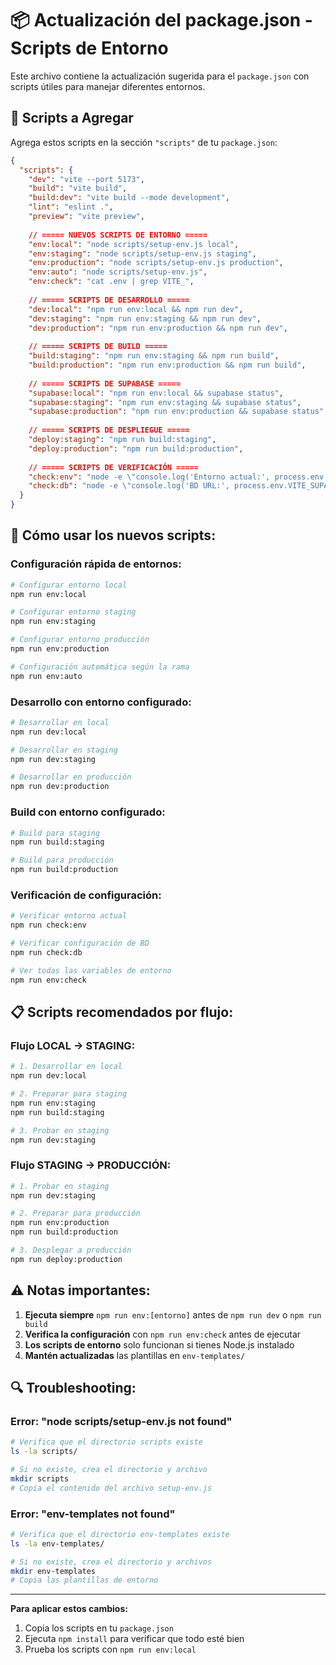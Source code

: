 # 📦 Actualización del package.json - Scripts de Entorno

Este archivo contiene la actualización sugerida para el `package.json` con scripts útiles para manejar diferentes entornos.

## 🔧 Scripts a Agregar

Agrega estos scripts en la sección `"scripts"` de tu `package.json`:

```json
{
  "scripts": {
    "dev": "vite --port 5173",
    "build": "vite build",
    "build:dev": "vite build --mode development",
    "lint": "eslint .",
    "preview": "vite preview",
    
    // ===== NUEVOS SCRIPTS DE ENTORNO =====
    "env:local": "node scripts/setup-env.js local",
    "env:staging": "node scripts/setup-env.js staging",
    "env:production": "node scripts/setup-env.js production",
    "env:auto": "node scripts/setup-env.js",
    "env:check": "cat .env | grep VITE_",
    
    // ===== SCRIPTS DE DESARROLLO =====
    "dev:local": "npm run env:local && npm run dev",
    "dev:staging": "npm run env:staging && npm run dev",
    "dev:production": "npm run env:production && npm run dev",
    
    // ===== SCRIPTS DE BUILD =====
    "build:staging": "npm run env:staging && npm run build",
    "build:production": "npm run env:production && npm run build",
    
    // ===== SCRIPTS DE SUPABASE =====
    "supabase:local": "npm run env:local && supabase status",
    "supabase:staging": "npm run env:staging && supabase status",
    "supabase:production": "npm run env:production && supabase status",
    
    // ===== SCRIPTS DE DESPLIEGUE =====
    "deploy:staging": "npm run build:staging",
    "deploy:production": "npm run build:production",
    
    // ===== SCRIPTS DE VERIFICACIÓN =====
    "check:env": "node -e \"console.log('Entorno actual:', process.env.VITE_ENVIRONMENT || 'No configurado')\"",
    "check:db": "node -e \"console.log('BD URL:', process.env.VITE_SUPABASE_URL || 'No configurado')\""
  }
}
```

## 🚀 Cómo usar los nuevos scripts:

### **Configuración rápida de entornos:**
```bash
# Configurar entorno local
npm run env:local

# Configurar entorno staging
npm run env:staging

# Configurar entorno producción
npm run env:production

# Configuración automática según la rama
npm run env:auto
```

### **Desarrollo con entorno configurado:**
```bash
# Desarrollar en local
npm run dev:local

# Desarrollar en staging
npm run dev:staging

# Desarrollar en producción
npm run dev:production
```

### **Build con entorno configurado:**
```bash
# Build para staging
npm run build:staging

# Build para producción
npm run build:production
```

### **Verificación de configuración:**
```bash
# Verificar entorno actual
npm run check:env

# Verificar configuración de BD
npm run check:db

# Ver todas las variables de entorno
npm run env:check
```

## 📋 Scripts recomendados por flujo:

### **Flujo LOCAL → STAGING:**
```bash
# 1. Desarrollar en local
npm run dev:local

# 2. Preparar para staging
npm run env:staging
npm run build:staging

# 3. Probar en staging
npm run dev:staging
```

### **Flujo STAGING → PRODUCCIÓN:**
```bash
# 1. Probar en staging
npm run dev:staging

# 2. Preparar para producción
npm run env:production
npm run build:production

# 3. Desplegar a producción
npm run deploy:production
```

## ⚠️ Notas importantes:

1. **Ejecuta siempre** `npm run env:[entorno]` antes de `npm run dev` o `npm run build`
2. **Verifica la configuración** con `npm run env:check` antes de ejecutar
3. **Los scripts de entorno** solo funcionan si tienes Node.js instalado
4. **Mantén actualizadas** las plantillas en `env-templates/`

## 🔍 Troubleshooting:

### **Error: "node scripts/setup-env.js not found"**
```bash
# Verifica que el directorio scripts existe
ls -la scripts/

# Si no existe, crea el directorio y archivo
mkdir scripts
# Copia el contenido del archivo setup-env.js
```

### **Error: "env-templates not found"**
```bash
# Verifica que el directorio env-templates existe
ls -la env-templates/

# Si no existe, crea el directorio y archivos
mkdir env-templates
# Copia las plantillas de entorno
```

---
**Para aplicar estos cambios:**
1. Copia los scripts en tu `package.json`
2. Ejecuta `npm install` para verificar que todo esté bien
3. Prueba los scripts con `npm run env:local`
